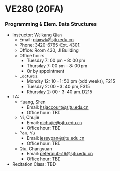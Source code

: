 # VE280 (20FA)
### Programming &amp; Elem. Data Structures

+ Instructor: Weikang Qian
  + Email: qianwk@sjtu.edu.cn
  + Phone: 3420-6765 (Ext. 4301)
  + Office: Room 430, JI Building
  + Office hours
    * Tuesday 7: 00 pm – 8: 00 pm
    * Thursday 7: 00 pm – 8: 00 pm
    * Or by appointment
  + Lectures:
    + Monday 12: 10 - 1: 50 pm (odd weeks), F215
    + Tuesday 2: 00 - 3: 40 pm, F315
    + Rhursday 2: 00 - 3: 40 am, D215
+ TA: 
  + Huang, Shen
    + Email: hsjaccount@sjtu.edu.cn
    + Office hour: TBD
  + Ni, Chujie
    * Email: nichujie@sjtu.edu.cn
    + Office hour: TBD
  + Pan, Yu
    * Email: jessypan@sjtu.edu.cn
    * Office hour: TBD
  + Qiu, Changyuan
    * Email: peterqiu0516@sjtu.edu.cn 
    * Office hour: TBD
+ Recitation Class:  TBD
